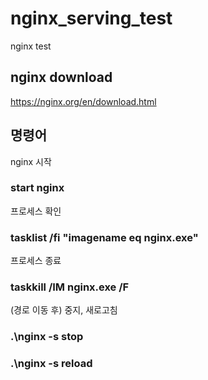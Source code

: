 # nginx_serving_test
nginx test

## nginx download
https://nginx.org/en/download.html

## 명령어

nginx 시작
### start nginx

프로세스 확인
### tasklist /fi "imagename eq nginx.exe"

프로세스 종료
###  taskkill /IM nginx.exe /F

(경로 이동 후) 중지, 새로고침
### .\nginx -s stop
### .\nginx -s reload
